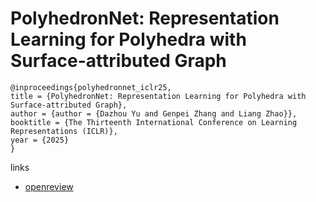 # PolyhedronNet: Representation Learning for Polyhedra with Surface-attributed Graph

```
@inproceedings{polyhedronnet_iclr25,
title = {PolyhedronNet: Representation Learning for Polyhedra with Surface-attributed Graph},
author = {author = {Dazhou Yu and Genpei Zhang and Liang Zhao}},
booktitle = {The Thirteenth International Conference on Learning Representations (ICLR)},
year = {2025}
}
```

links
- [openreview](https://openreview.net/forum?id=BpyHIrpUOL)
